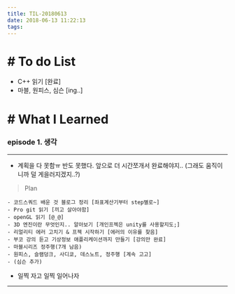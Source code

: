 ```yaml
---
title: TIL-20180613
date: 2018-06-13 11:22:13
tags: 
---
```


# # To do List

- C++ 읽기 [완료]
- 마블, 원피스, 심슨 [ing..]


# # What I Learned

### episode 1. 생각

---

- 계획을 다 못함ㅠ 반도 못했다. 앞으로 더 시간쪼개서 완료해야지.. (그래도 움직이니까 덜 게을러지겠지..?)

> Plan
> 
	- 코드스쿼드 배운 것 블로그 정리 [좌표계산기부터 step별로~]
	- Pro git 읽기 [끼고 살아야함]
	- openGL 읽기 [@_@]
	- 3D 엔진이란 무엇인지.. 알아보기 [개인프젝은 unity를 사용할지도;]
	- 리얼리티 에러 고치기 & 프젝 시작하기 [에러의 이유를 찾음]
	- 부코 강의 듣고 기상정보 애플리케이션까지 만들기 [강의만 완료]
	- 마블시리즈 정주행(7개 남음)
	- 원피스, 슬램덩크, 사디쿄, 데스노트, 정주행 [계속 고고]
	- (심슨 추가)
	
- 일찍 자고 일찍 일어나자

---